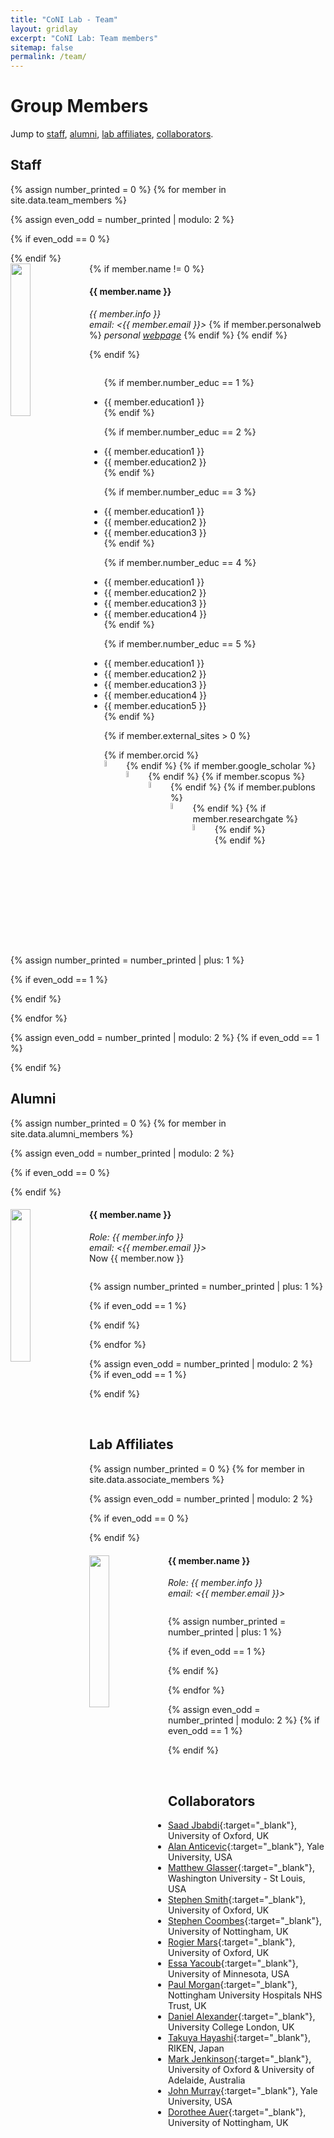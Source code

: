 ```yaml
---
title: "CoNI Lab - Team"
layout: gridlay
excerpt: "CoNI Lab: Team members"
sitemap: false
permalink: /team/
---
```


# Group Members


Jump to [staff](#staff), [alumni](#alumni),
[lab affiliates](#lab-affiliates), [collaborators](#collaborators).


## Staff
{% assign number_printed = 0 %}
{% for member in site.data.team_members %}

{% assign even_odd = number_printed | modulo: 2 %}

{% if even_odd == 0 %}
<div class="row">
{% endif %}

<div class="col-sm-6 clearfix">
  {% if member.name != 0 %}
  <img src="{{ site.url }}{{ site.baseurl }}/images/teampic/{{ member.photo }}" class="img-responsive" width="25%" style="float: left" />
  <h4>{{ member.name }}</h4>
  <i>{{ member.info }}<br>email: <{{ member.email }}></i>
	   {% if member.personalweb  %}
	     <i>personal <a href="{{ member.personalweb }}" target="_blank">webpage</a></i>
	   {% endif %}
  {% endif %}

  {% endif %}
  <ul style="overflow: hidden">

  {% if member.number_educ == 1 %}
  <li> {{ member.education1 }} </li>
  {% endif %}

  {% if member.number_educ == 2 %}
  <li> {{ member.education1 }} </li>
  <li> {{ member.education2 }} </li>
  {% endif %}

  {% if member.number_educ == 3 %}
  <li> {{ member.education1 }} </li>
  <li> {{ member.education2 }} </li>
  <li> {{ member.education3 }} </li>
  {% endif %}

  {% if member.number_educ == 4 %}
  <li> {{ member.education1 }} </li>
  <li> {{ member.education2 }} </li>
  <li> {{ member.education3 }} </li>
  <li> {{ member.education4 }} </li>
  {% endif %}

  {% if member.number_educ == 5 %}
  <li> {{ member.education1 }} </li>
  <li> {{ member.education2 }} </li>
  <li> {{ member.education3 }} </li>
  <li> {{ member.education4 }} </li>
  <li> {{ member.education5 }} </li>
  {% endif %}


 {% if member.external_sites > 0  %}
  <div class="row">
	  {% if member.orcid  %}
	  <div class="col-sm">
	  	  <a href= "{{ member.orcid }}" target="_blank">
		  <img src="{{ site.url }}{{ site.baseurl }}/images/Orcid_icon.jpg" style="float: left; width:5%; margin-right:5%"></a>
		</div>
	  {% endif %}
	  {% if member.google_scholar  %}
  	  <div class="col-sm">
	  <a href= "{{ member.google_scholar }}" target="_blank">
		<img src="{{ site.url }}{{ site.baseurl }}/images/Google_icon.jpg" style="float: left; width:5%; margin-right:5%"></a>
		</div>
	  {% endif %}
	  {% if member.scopus  %}
	  <div class="col-sm">
	  	   <a href= "{{ member.scopus }}" target="_blank">
	       <img src="{{ site.url }}{{ site.baseurl }}/images/scopus_icon.jpg" style="float: left; width:5%; margin-right:5%"></a>
		  </div>
	  {% endif %}
	  {% if member.publons  %}
		  <div class="col-sm">
		  <a href= "{{ member.publons }}" target="_blank">
		  <img src="{{ site.url }}{{ site.baseurl }}/images/publons_icon.jpg" style="float: left; width:5%; margin-right:5%"></a>
		</div>
	  {% endif %}
	  {% if member.researchgate  %}
	  <div class="col-sm">
	  	   <a href= "{{ member.researchgate }}" target="_blank">
	       <img src="{{ site.url }}{{ site.baseurl }}/images/researchgate_icon.jpg" style="float: left; width:5%; margin-right:5%"></a>
		  </div>
	  {% endif %}
  </div>
  {% endif %}
  

  </ul>
</div>

{% assign number_printed = number_printed | plus: 1 %}

{% if even_odd == 1 %}
</div>
{% endif %}

{% endfor %}

{% assign even_odd = number_printed | modulo: 2 %}
{% if even_odd == 1 %}
</div>
{% endif %}



## Alumni

{% assign number_printed = 0 %}
{% for member in site.data.alumni_members %}

{% assign even_odd = number_printed | modulo: 2 %}

{% if even_odd == 0 %}
<div class="row">
{% endif %}

<div class="col-sm-6 clearfix">
  <img src="{{ site.url }}{{ site.baseurl }}/images/teampic/{{ member.photo }}" class="img-responsive" width="25%" style="float: left" />
  <h4>{{ member.name }}</h4>
  <i>Role: {{ member.info }}<br>email: <{{ member.email }}></i><br>
  Now {{ member.now }}
  <ul style="overflow: hidden">
  
   </ul>
</div>

{% assign number_printed = number_printed | plus: 1 %}

{% if even_odd == 1 %}
</div>
{% endif %}

{% endfor %}

{% assign even_odd = number_printed | modulo: 2 %}
{% if even_odd == 1 %}
</div>
{% endif %}

<p> &nbsp; </p>


## Lab Affiliates
{% assign number_printed = 0 %}
{% for member in site.data.associate_members %}

{% assign even_odd = number_printed | modulo: 2 %}

{% if even_odd == 0 %}
<div class="row">
{% endif %}

<div class="col-sm-6 clearfix">
  <img src="{{ site.url }}{{ site.baseurl }}/images/teampic/{{ member.photo }}" class="img-responsive" width="25%" style="float: left" />
  <h4>{{ member.name }}</h4>
  <i>Role: {{ member.info }}<br> email: <{{ member.email }}></i>
  <ul style="overflow: hidden">

  </ul>
</div>

{% assign number_printed = number_printed | plus: 1 %}

{% if even_odd == 1 %}
</div>
{% endif %}

{% endfor %}

{% assign even_odd = number_printed | modulo: 2 %}
{% if even_odd == 1 %}
</div>
{% endif %}

<p> &nbsp; </p>

## Collaborators
* [Saad Jbabdi](https://www.win.ox.ac.uk/people/saad-jbabdi){:target="_blank"}, University of Oxford, UK <br>
* [Alan Anticevic](https://medicine.yale.edu/lab/anticevic){:target="_blank"}, Yale University, USA <br>
* [Matthew Glasser](https://scholar.google.com/citations?user=hqA9AugAAAAJ&hl=en){:target="_blank"}, Washington University - St Louis, USA <br>
* [Stephen Smith](https://www.win.ox.ac.uk/people/stephen-smith){:target="_blank"}, University of Oxford, UK <br>
* [Stephen Coombes](https://www.maths.nottingham.ac.uk/plp/pmzsc){:target="_blank"}, University of Nottingham, UK <br>
* [Rogier Mars](https://www.win.ox.ac.uk/people/rogier-mars){:target="_blank"}, University of Oxford, UK <br>
* [Essa Yacoub](https://www.cmrr.umn.edu/facultystaff/yacoub){:target="_blank"},
University of Minnesota, USA <br>
* [Paul Morgan](https://orcid.org/0000-0002-5870-1446l){:target="_blank"}, Nottingham University Hospitals NHS Trust, UK <br>
* [Daniel Alexander](http://www0.cs.ucl.ac.uk/staff/D.Alexander){:target="_blank"}, University College London, UK <br>
* [Takuya Hayashi](https://www.bdr.riken.jp/en/research/labs/hayashi-t/index.html){:target="_blank"}, RIKEN, Japan <br>
* [Mark Jenkinson](https://researchers.adelaide.edu.au/profile/mark.jenkinson#my-research){:target="_blank"}, University of Oxford & University of Adelaide, Australia <br>
* [John Murray](https://medicine.yale.edu/lab/murray){:target="_blank"}, Yale University, USA <br>
* [Dorothee Auer](https://www.nottingham.ac.uk/medicine/people/dorothee.auer){:target="_blank"}, University of Nottingham, UK <br>

<p> &nbsp; </p>
